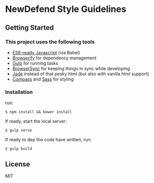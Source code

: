 # NewDefend Style Guidelines

## Getting Started

### This project uses the following tools

- [ES6-ready Javascript](http://babeljs.io/) (via Babel)
- [Browserify](http://browserify.org/) for dependency management
- [Gulp](http://gulpjs.com/) for running tasks
- [BrowserSync](http://browsersync.io/) for keeping things in sync while developing
- [Jade](http://jade-lang.com/) instead of that pesky html (but also with vanilla html support)
- [Compass](http://compass-style.org/) and [Sass](http://sass-lang.com/) for styling


### Installation

run:

```
$ npm install && bower install
```

If ready, start the local server:

```
$ gulp serve
```

If  ready to dep the code have written, run:

```
$ gulp build
```

## License

MIT

